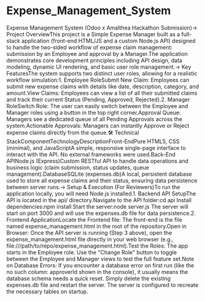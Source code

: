 # Expense_Management_System
Expense Management System (Odoo x Amalthea Hackathon Submission)-> Project OverviewThis project is a Simple Expense Manager built as a full-stack application (front-end HTML/JS and a custom Node.js API) designed to handle the two-sided workflow of expense claim management: submission by an Employee and approval by a Manager.The application demonstrates core development principles including API design, data modeling, dynamic UI rendering, and basic user role management.-> Key FeaturesThe system supports two distinct user roles, allowing for a realistic workflow simulation:1. Employee RoleSubmit New Claim: Employees can submit new expense claims with details like date, description, category, and amount.View Claims: Employees can view a list of all their submitted claims and track their current Status (Pending, Approved, Rejected).2. Manager RoleSwitch Role: The user can easily switch between the Employee and Manager roles using a button in the top right corner.Approval Queue: Managers see a dedicated queue of all Pending Approvals across the system.Actionable Approvals: Managers can instantly Approve or Reject expense claims directly from the queue.🛠️ Technical StackComponentTechnologyDescriptionFront-EndPure HTML5, CSS (minimal), and JavaScriptA simple, responsive single-page interface to interact with the API. No external frameworks were used.Back-End APINode.js (Express)Custom RESTful API to handle data operations and business logic (claim submission, status updates, queue management).DatabaseSQLite (expenses.db)A local, persistent database used to store all expense claims and their status, ensuring data persistence between server runs.-> Setup & Execution (For Reviewers)To run the application locally, you will need Node.js installed.1. Backend API SetupThe API is located in the api/ directory.Navigate to the API folder:cd api
Install dependencies:npm install
Start the server:node server.js
The server will start on port 3000 and will use the expenses.db file for data persistence.2. Frontend ApplicationLocate the Frontend file: The front-end is the file named expense_management.html in the root of the repository.Open in Browser: Once the API server is running (Step 3 above), open the expense_management.html file directly in your web browser (e.g., file:///path/to/repo/expense_management.html).Test the Roles: The app starts in the Employee role. Use the "Change Role" button to toggle between the Employee and Manager views to test the full feature set.Note on Database Errors: If you encounter a database error on first run (like the no such column: approverId shown in the console), it usually means the database schema needs a quick reset. Simply delete the existing expenses.db file and restart the server. The server is configured to recreate the necessary tables on startup.